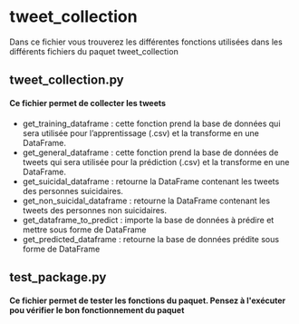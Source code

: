 # tweet_collection

Dans ce fichier vous trouverez les différentes fonctions utilisées dans les différents fichiers du paquet tweet_collection

## tweet_collection.py
#### Ce fichier permet de collecter les tweets

- get_training_dataframe : cette fonction prend la base de données qui sera utilisée pour l’apprentissage (.csv) et la transforme en une DataFrame. 
- get_general_dataframe : cette fonction prend la base de données de tweets qui sera utilisée pour la prédiction (.csv) et la transforme en une DataFrame.
- get_suicidal_dataframe : retourne la DataFrame contenant les tweets des personnes suicidaires.
- get_non_suicidal_dataframe : retourne la DataFrame contenant les tweets des personnes non suicidaires.
- get_dataframe_to_predict : importe la base de données à prédire et mettre sous forme de DataFrame
- get_predicted_dataframe : retourne la base de données prédite sous forme de DataFrame
## test_package.py
#### Ce fichier permet de tester les fonctions du paquet. Pensez à l'exécuter pou vérifier le bon fonctionnement du paquet
